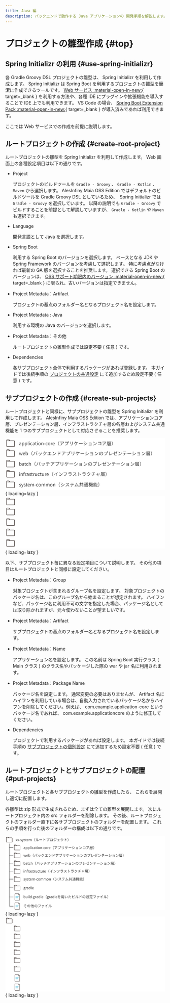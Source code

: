 ```yaml
---
title: Java 編
description: バックエンドで動作する Java アプリケーションの 開発手順を解説します。
---
```


# プロジェクトの雛型作成 {#top}

## Spring Initializr の利用 {#use-spring-initializr}
<!-- cSpell:ignore applicationcore -->

各 Gradle Groovy DSL プロジェクトの雛型は、 Spring Initializr を利用して作成します。
Spring Initializr は Spring Boot を利用するプロジェクトの雛型を簡潔に作成できるツールです。
[Web サービス :material-open-in-new:](https://start.spring.io/){ target=_blank } を利用する方法や、各種 IDE にプラグインや拡張機能を導入することで IDE 上でも利用できます。
VS Code の場合、 [Spring Boot Extension Pack :material-open-in-new:](https://marketplace.visualstudio.com/items?itemName=Pivotal.vscode-boot-dev-pack){ target=_blank } が導入済みであれば利用できます。

ここでは Web サービスでの作成を前提に説明します。

## ルートプロジェクトの作成 {#create-root-project}

ルートプロジェクトの雛型を Spring Initializr を利用して作成します。
Web 画面上の各種設定項目は以下の通りです。

- Project

    プロジェクトのビルドツールを `Gradle - Groovy` 、 `Gradle - Kotlin` 、 `Maven` から選択します。
    AlesInfiny Maia OSS Edition ではデフォルトのビルドツールを Gradle Groovy DSL としているため、　Spring Initializr では `Gradle - Groovy` を選択しています。
    以降の説明でも `Gradle - Groovy` でビルドすることを前提として解説していますが、 `Gradle - Kotlin` や `Maven` も選択できます。

- Language

    開発言語として Java を選択します。

- Spring Boot
  
    利用する Spring Boot のバージョンを選択します。
    ベースとなる JDK や Spring Framework のバージョンを考慮して選択します。
    特に考慮点がなければ最新の GA 版を選択することを推奨します。
    選択できる Spring Boot のバージョンは、 [OSS サポート期限内のバージョン :material-open-in-new:](https://spring.io/projects/spring-boot#support){ target=_blank } に限られ、古いバージョンは指定できません。

- Project Metadata：Artifact

    プロジェクトの基点のフォルダー名となるプロジェクト名を設定します。

- Project Metadata : Java

    利用する環境の Java のバージョンを選択します。

- Project Metadata：その他

    ルートプロジェクトの雛型作成では設定不要 ( 任意 ) です。

- Dependencies

    各サブプロジェクト全体で利用するパッケージがあれば登録します。
    本ガイドでは後続手順の [プロジェクトの共通設定](./common-project-settings.md) にて追加するため設定不要 ( 任意 ) です。

## サブプロジェクトの作成 {#create-sub-projects}

ルートプロジェクトと同様に、サブプロジェクトの雛型を Spring Initializr を利用して作成します。
AlesInfiny Maia OSS Edition では、アプリケーションコア層、プレゼンテーション層、インフラストラクチャ層の各層およびシステム共通機能を 1 つのサブプロジェクトとして対応させることを推奨します。

![推奨するサブプロジェクト](../../../images/guidebooks/how-to-develop/java/recommended-subproject-light.png#only-light){ loading=lazy }
![推奨するサブプロジェクト](../../../images/guidebooks/how-to-develop/java/recommended-subproject-dark.png#only-dark){ loading=lazy }

以下、サブプロジェクト毎に異なる設定項目について説明します。
その他の項目はルートプロジェクトと同様に設定してください。

- Project Metadata：Group

    対象プロジェクトが含まれるグループ名を設定します。
    対象プロジェクトのパッケージ名は、このグループ名から始まることが想定されます。
    ハイフンなど、パッケージ名に利用不可の文字を指定した場合、パッケージ名としては取り除かれますが、元々使わないことが望ましいです。

- Project Metadata：Artifact

    サブプロジェクトの基点のフォルダー名となるプロジェクト名を設定します。

- Project Metadata：Name

    アプリケーション名を設定します。
    この名前は Spring Boot 実行クラス ( Main クラス ) のクラス名やパッケージした際の war や jar 名に利用されます。

- Project Metadata：Package Name

    パッケージ名を設定します。
    通常変更の必要はありませんが、 Artifact 名にハイフンを利用している場合は、自動入力されているパッケージ名からハイフンを削除してください。例えば、 com.example.application-core というパッケージ名であれば、 com.example.applicationcore のように修正してください。

- Dependencies

    プロジェクトで利用するパッケージがあれば設定します。
    本ガイドでは後続手順の [サブプロジェクトの個別設定](./sub-project-settings/index.md) にて追加するため設定不要 ( 任意 ) です。

## ルートプロジェクトとサブプロジェクトの配置 {#put-projects}

ルートプロジェクトと各サブプロジェクトの雛型を作成したら、
これらを展開し適切に配置します。

各雛型は zip 形式で生成されるため、まずは全ての雛型を展開します。
次にルートプロジェクト内の src フォルダーを削除します。
その後、ルートプロジェクトのフォルダー直下に各サブプロジェクトのフォルダーを配置します。
これらの手順を行った後のフォルダーの構成は以下の通りです。

![SpringBootプロジェクトのフォルダー構成](../../../images/guidebooks/how-to-develop/java/springboot-project-structure-light.png#only-light){ loading=lazy }
![SpringBootプロジェクトのフォルダー構成](../../../images/guidebooks/how-to-develop/java/springboot-project-structure-dark.png#only-dark){ loading=lazy }
